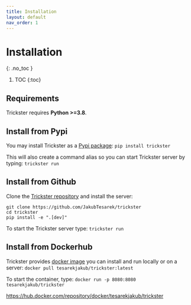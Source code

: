```yaml
---
title: Installation
layout: default
nav_order: 1
---
```


# Installation
{: .no_toc }

1. TOC
{:toc}

## Requirements
Trickster requires **Python >=3.8**.

## Install from Pypi
You may install Trickster as a [Pypi package](https://pypi.org/project/trickster):
`pip install trickster`

This will also create a command alias so you can start Trickster server by typing:
`trickster run`

## Install from Github
Clone the [Trickster repository](https://github.com/JakubTesarek/trickster) and install the server:
```
git clone https://github.com/JakubTesarek/trickster
cd trickster
pip install -e ".[dev]"
```
To start the Trickster server type:
`trickster run`

## Install from Dockerhub
Trickster provides [docker image](https://hub.docker.com/repository/docker/tesarekjakub/trickster) you can install and run locally or on a server:
`docker pull tesarekjakub/trickster:latest`

To start the container, type:
`docker run -p 8080:8080 tesarekjakub/trickster`

https://hub.docker.com/repository/docker/tesarekjakub/trickster